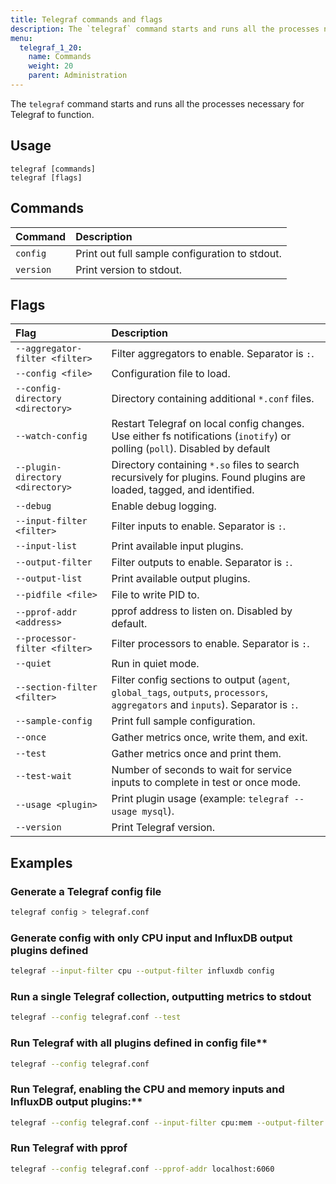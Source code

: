 ```yaml
---
title: Telegraf commands and flags
description: The `telegraf` command starts and runs all the processes necessary for Telegraf to function.
menu:
  telegraf_1_20:
    name: Commands
    weight: 20
    parent: Administration
---
```


The `telegraf` command starts and runs all the processes necessary for Telegraf to function.

## Usage

```
telegraf [commands]
telegraf [flags]
```

## Commands



| Command   | Description                                    |
| :-------- | :--------------------------------------------- |
| `config`  | Print out full sample configuration to stdout. |
| `version` | Print version to stdout.                       |

## Flags

| Flag                             | Description                                                                                                                       |
| :------------------------------- | :-------------------------------------------------------------------------------------------------------------------------------- |
| `--aggregator-filter <filter>`   | Filter aggregators to enable. Separator is `:`.                                                                                   |
| `--config <file>`                | Configuration file to load.                                                                                                       |
| `--config-directory <directory>` | Directory containing additional `*.conf` files.                                                                                    |
| `--watch-config`                 | Restart Telegraf on local config changes. Use either fs notifications (`inotify`) or polling (`poll`). Disabled by default        |
| `--plugin-directory <directory>` | Directory containing `*.so` files to search recursively for plugins. Found plugins are loaded, tagged, and identified.            |
| `--debug`                        | Enable debug logging.                                                                                                             |
| `--input-filter <filter>`        | Filter inputs to enable. Separator is `:`.                                                                                        |
| `--input-list`                   | Print available input plugins.                                                                                                    |
| `--output-filter`                | Filter outputs to enable. Separator is `:`.                                                                                       |
| `--output-list`                  | Print available output plugins.                                                                                                   |
| `--pidfile <file>`               | File to write PID to.                                                                                                             |
| `--pprof-addr <address>`         | pprof address to listen on. Disabled by default.                                                                                  |
| `--processor-filter <filter>`    | Filter processors to enable. Separator is `:`.                                                                                    |
| `--quiet`                        | Run in quiet mode.                                                                                                                |
| `--section-filter <filter>`      | Filter config sections to output (`agent`, `global_tags`, `outputs`, `processors`, `aggregators` and `inputs`). Separator is `:`. |
| `--sample-config`                | Print full sample configuration.                                                                                                  |
| `--once`                         | Gather metrics once, write them, and exit.                                                                                        |
| `--test`                         | Gather metrics once and print them.                                                                                               |
| `--test-wait`                    | Number of seconds to wait for service inputs to complete in test or once mode.                                                    |
| `--usage <plugin>`               | Print plugin usage (example: `telegraf --usage mysql`).                                                                           |
| `--version`                      | Print Telegraf version.                                                                                                            |

## Examples

### Generate a Telegraf config file

```sh
telegraf config > telegraf.conf
```

### Generate config with only CPU input and InfluxDB output plugins defined

```sh
telegraf --input-filter cpu --output-filter influxdb config
```

### Run a single Telegraf collection, outputting metrics to stdout

```sh
telegraf --config telegraf.conf --test
```

### Run Telegraf with all plugins defined in config file**

```sh
telegraf --config telegraf.conf
```

### Run Telegraf, enabling the CPU and memory inputs and InfluxDB output plugins:**

```sh
telegraf --config telegraf.conf --input-filter cpu:mem --output-filter influxdb
```

### Run Telegraf with pprof

```sh
telegraf --config telegraf.conf --pprof-addr localhost:6060
```
